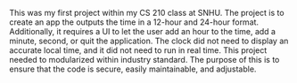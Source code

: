 This was my first project within my CS 210 class at SNHU.
The project is to create an app the outputs the time in a 12-hour and 24-hour format.
Additionally, it requires a UI to let the user add an hour to the time, add a minute, second, or quit the application.
The clock did not need to display an accurate local time, and it did not need to run in real time.
This project needed to modularized within industry standard.
The purpose of this is to ensure that the code is secure, easily maintainable, and adjustable.
